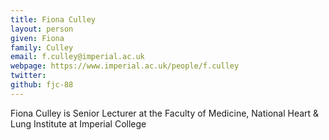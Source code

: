 ```yaml
---
title: Fiona Culley
layout: person
given: Fiona
family: Culley
email: f.culley@imperial.ac.uk
webpage: https://www.imperial.ac.uk/people/f.culley
twitter: 
github: fjc-88
---
```


Fiona Culley is Senior Lecturer at the Faculty of Medicine, National Heart & Lung Institute at Imperial College
